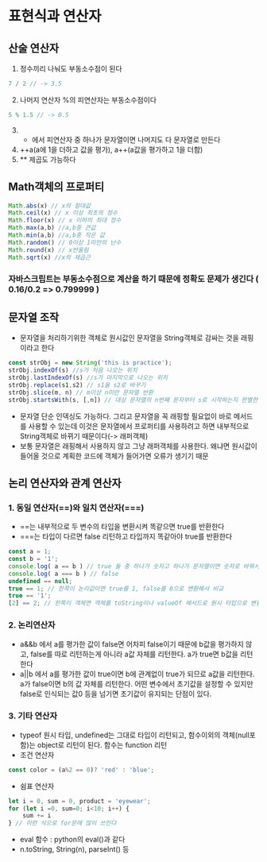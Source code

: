 # 표현식과 연산자

## 산술 연산자
1. 정수끼리 나눠도 부동소수점이 된다    
```javascript
7 / 2 // -> 3.5
```
2. 나머지 연산자 %의 피연산자는 부동소수점이다   
```javascript
5 % 1.5 // -> 0.5
```
3. + 에서 피연산자 중 하나가 문자열이면 나머지도 다 문자열로 만든다   
4. ++a(a에 1을 더하고 값을 평가), a++(a값을 평가하고 1을 더함)   
5. ** 제곱도 가능하다   

## Math객체의 프로퍼티
```javascript
Math.abs(x) // x의 절대값
Math.ceil(x) // x 이상 최초의 정수
Math.floor(x) // x 이하의 최대 정수
Math.max(a,b) //a,b중 큰값
Math.min(a,b) //a,b중 작은 값
Math.random() // 0이상 1미만의 난수
Math.round(x) // x반올림
Math.sqrt(x) //x의 제곱근
```

### 자바스크립트는 부동소수점으로 계산을 하기 때문에 정확도 문제가 생긴다 ( 0.16/0.2 => 0.799999 )

## 문자열 조작
- 문자열을 처리하기위한 객체로 원시값인 문자열을 String객체로 감싸는 것을 래핑이라고 한다   
```javascript
const strObj = new String('this is practice');
strObj.indexOf(s) //s가 처음 나오는 위치
strObj.lastIndexOf(s) //s가 마지막으로 나오는 위치
strObj.replace(s1,s2) // s1을 s2로 바꾸기
strObj.slice(m, n) // m이상 n미만 문자열 반환
strObj.startsWith(s, [,n]) // 대상 문자열의 n번째 문자부터 s로 시작하는지 판별한 논리값 리턴
```
- 문자열 단순 인덱싱도 가능하다. 그리고 문자열을 꼭 래핑할 필요없이 바로 메서드를 사용할 수 있는데 이것은 문자열에서 프로퍼티를 사용하려고 하면 내부적으로 String객체로 바뀌기 때문이다(-> 래퍼객체)   
- 보통 문자열은 래핑해서 사용하지 않고 그냥 래퍼객체를 사용한다. 왜냐면 원시값이 들어올 것으로 계획한 코드에 객체가 들어가면 오류가 생기기 때문   
 
## 논리 연산자와 관계 연산자   
### 1. 동일 연산자(==)와 일치 연산자(===)   
- ==는 내부적으로 두 변수의 타입을 변환시켜 똑같으면 true를 반환한다   
- ===는 타입이 다르면 false 리턴하고 타입까지 똑같아야 true를 반환한다   
```javascript
const a = 1;
const b = '1';
console.log( a == b ) // true 둘 중 하나가 숫자고 하나가 문자열이면 숫자로 바꿔서 비교
console.log( a === b ) // false
undefined == null;
true == 1; // 한쪽이 논리값이면 true를 1, false를 0으로 변환해서 비교
true == '1';
[2] == 2; // 한쪽이 객체면 객체를 toString이나 valueOf 메서드로 원시 타입으로 변환후 비교
```

### 2. 논리연산자 
- a&&b 에서 a를 평가한 값이 false면 어차피 false이기 때문에 b값을 평가하지 않고, false를 따로 리턴하는게 아니라 a값 자체를 리턴한다. a가 true면 b값을 리턴한다   
- a||b 에서 a를 평가한 값이 true이면 b에 관계없이 true가 되므로 a값을 리턴한다. a가 false이면 b의 값 자체를 리턴한다. 어떤 변수에서 초기값을 설정할 수 있지만 false로 인식되는 값0 등을 넘기면 초기값이 유지되는 단점이 있다.   

### 3. 기타 연산자
- typeof 원시 타입, undefined는 그대로 타입이 리턴되고, 함수이외의 객체(null포함)는 object로 리턴이 된다. 함수는 function 리턴   
- 조건 연산자
```javascript
const color = (a%2 == 0)? 'red' : 'blue';
```
- 쉼표 연산자
```javascript
let i = 0, sum = 0, product = 'eyewear';
for (let i =0, sum=0; i<10; i++) {
    sum += i
} // 이런 식으로 for문에 많이 쓰인다
```
- eval 함수 : python의 eval()과 같다   
- n.toString, String(n), parseInt() 등   